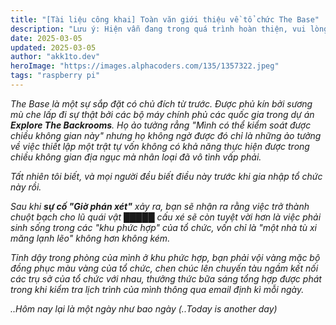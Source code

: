 ```yaml
---
title: "[Tài liệu công khai] Toàn văn giới thiệu về tổ chức The Base"
description: "Lưu ý: Hiện vẫn đang trong quá trình hoàn thiện, vui lòng chờ cập nhật từ tác giả!"
date: 2025-03-05
updated: 2025-03-05
author: "akk1to.dev"
heroImage: "https://images.alphacoders.com/135/1357322.jpeg"
tags: "raspberry pi"
---
```

*The Base là một sự sắp đặt có chủ đích từ trước. Được phủ kín bởi sương mù che lấp đi sự thật bởi các bộ máy chính phủ các quốc gia trong dự án **Explore The Backrooms**. Họ ảo tưởng rẳng "Mình có thể kiểm soát được chiều không gian này" nhưng họ không ngờ được đó chỉ là những ảo tưởng về việc thiết lập một trật tự vốn không có khả năng thực hiện được trong chiều không gian địa ngục mà nhân loại đã vô tình vấp phải.*

*Tất nhiên tôi biết, và mọi người đều biết điều này trước khi gia nhập tổ chức này rồi.*

*Sau khi **sự cố "Giờ phán xét"** xảy ra, bạn sẽ nhận ra rằng việc trở thành chuột bạch cho lũ quái vật █████ cấu xé sẽ còn tuyệt vời hơn là việc phải sinh sống trong các "khu phức hợp" của tổ chức, vốn chỉ là "một nhà tù xi măng lạnh lẽo" không hơn không kém.*

*Tỉnh dậy trong phòng của mình ở khu phức hợp, bạn phải vội vàng mặc bộ đồng phục màu vàng của tổ chức, chen chúc lên chuyến tàu ngầm kết nối các trụ sở của tổ chức với nhau, thưởng thức bữa sáng tổng hợp được phát trong khi kiểm tra lịch trình của mình thông qua email định kì mỗi ngày.*

*..Hôm nay lại là một ngày như bao ngày (..Today is another day)*